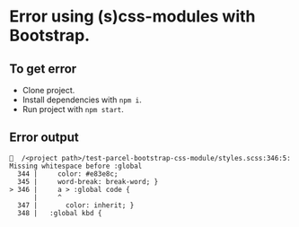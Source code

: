 # Error using (s)css-modules with Bootstrap.

## To get error

- Clone project.
- Install dependencies with `npm i`.
- Run project with `npm start`.

## Error output

```
🚨  /<project path>/test-parcel-bootstrap-css-module/styles.scss:346:5: Missing whitespace before :global
  344 |     color: #e83e8c;
  345 |     word-break: break-word; }
> 346 |     a > :global code {
      |     ^
  347 |       color: inherit; }
  348 |   :global kbd {
```
